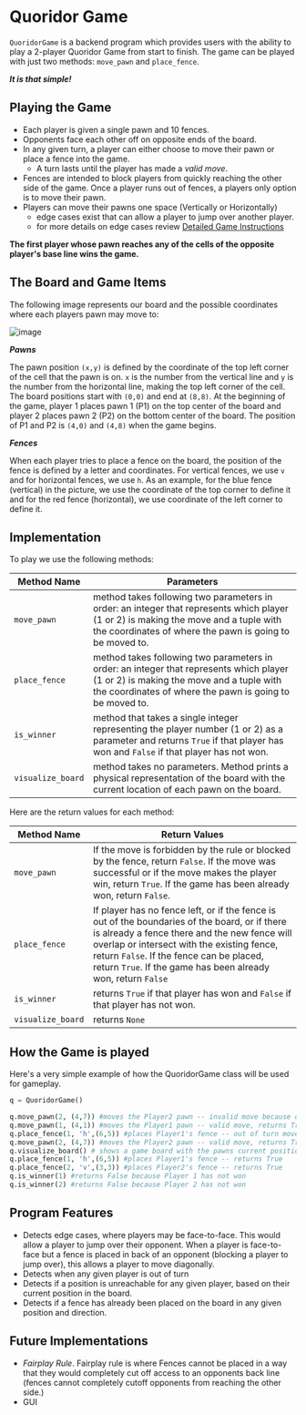 # Quoridor Game
`QuoridorGame` is a backend program which provides users with the ability to play a 2-player Quoridor Game from start to finish. The game can be played with just two methods: `move_pawn` and `place_fence`.

 ***It is that simple!***

## Playing the Game

* Each player is given a single pawn and 10 fences.
* Opponents face each other off on opposite ends of the board. 
* In any given turn, a player can either choose to move their pawn or place a fence into the game. 
    * A turn lasts until the player has made a _valid move_.
* Fences are intended to block players from quickly reaching the other side of the game. Once a player runs out of fences, a players only option is to move their pawn. 
* Players can move their pawns one space (Vertically or Horizontally)
    * edge cases exist that can allow a player to jump over another player.
    * for more details on edge cases review [Detailed Game Instructions](https://en.gigamic.com/files/media/fiche_pedagogique/educative-sheet_quoridor-english.pdf)

**The first player whose pawn reaches any of the cells of the opposite player's base line wins the game.**

## The Board and Game Items



The following image represents our board and the possible coordinates where each players pawn may move to:

![image](https://user-images.githubusercontent.com/21003726/127106790-aaf4e265-a122-4fc3-bc70-77a261c78ea2.png)
 
***Pawns***

The pawn position `(x,y)` is defined by the coordinate of the top left corner of the cell that the pawn is on. `x` is the number from the vertical line and `y` is the number from the horizontal line, making the top left corner of the cell. The board positions start with `(0,0)` and end at `(8,8)`. At the beginning of the game, player 1 places pawn 1 (P1) on the top center of the board and player 2 places pawn 2 (P2) on the bottom center of the board.  The position of P1 and P2 is `(4,0)` and `(4,8)` when the game begins.   

***Fences***

When each player tries to place a fence on the board, the position of the fence is defined by a letter and coordinates.  For vertical fences, we use `v` and for horizontal fences, we use `h`.  As an example, for the blue fence (vertical) in the picture, we use the coordinate of the top corner to define it and for the red fence (horizontal), we use coordinate of the left corner to define it. 

## Implementation
To play we use the following methods:

Method Name   | Parameters
------------- | -------------
`move_pawn`   | method takes following two parameters in order: an integer that represents which player (1 or 2) is making the move and a tuple with the coordinates of where the pawn is going to be moved to.     
`place_fence` |  method takes following two parameters in order: an integer that represents which player (1 or 2) is making the move and a tuple with the coordinates of where the pawn is going to be moved to.
`is_winner`   | method that takes a single integer representing the player number (1 or 2) as a parameter and returns `True` if that player has won and `False` if that player has not won.
`visualize_board` | method takes no parameters. Method prints a physical representation of the board with the current location of each pawn on the board.

Here are the return values for each method:

Method Name | Return Values
----------- | -----------
`move_pawn` | If the move is forbidden by the rule or blocked by the fence, return `False`. If the move was successful or if the move makes the player win, return `True`. If the game has been already won, return `False`.
`place_fence`| If player has no fence left, or if the fence is out of the boundaries of the board, or if there is already a fence there and the new fence will overlap or intersect with the existing fence, return `False`. If the fence can be placed, return `True`. If the game has been already won, return `False`
`is_winner` | returns `True` if that player has won and `False` if that player has not won.
`visualize_board` | returns `None`

## How the Game is played

Here's a very simple example of how the QuoridorGame class will be used for gameplay.

```python
q = QuoridorGame()

q.move_pawn(2, (4,7)) #moves the Player2 pawn -- invalid move because only Player1 can start, returns False
q.move_pawn(1, (4,1)) #moves the Player1 pawn -- valid move, returns True
q.place_fence(1, 'h',(6,5)) #places Player1's fence -- out of turn move, returns False 
q.move_pawn(2, (4,7)) #moves the Player2 pawn -- valid move, returns True
q.visualize_board() # shows a game board with the pawns current position on the board.
q.place_fence(1, 'h',(6,5)) #places Player1's fence -- returns True
q.place_fence(2, 'v',(3,3)) #places Player2's fence -- returns True
q.is_winner(1) #returns False because Player 1 has not won
q.is_winner(2) #returns False because Player 2 has not won
```
## Program Features
* Detects edge cases, where players may be face-to-face. This would allow a player to jump over their opponent. When a player is face-to-face but a fence is placed in back of an opponent (blocking a player to jump over), this allows a player to move diagonally. 
* Detects when any given player is out of turn
* Detects if a position is unreachable for any given player, based on their current position in the board.
* Detects if a fence has already been placed on the board in any given position and direction. 
## Future Implementations
* *Fairplay Rule*. Fairplay rule is where Fences cannot be placed in a way that they would completely cut off access to an opponents back line (fences cannot completely cutoff opponents from reaching the other side.)
* GUI